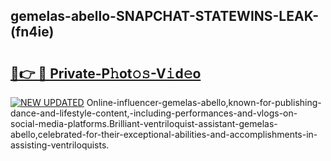 ## gemelas-abello-SNAPCHAT-STATEWINS-LEAK-(fn4ie)


# <h2><a href="https://mediaupload.pro?-20M">🔗👉 🔴 Private-P𝚑ot𝚘𝚜-V𝚒d𝚎o</a></h2>

[![NEW UPDATED](https://i.imgur.com/0qMVB7G.gif)](https://mediaupload.pro?-20M)
Online-influencer-gemelas-abello,known-for-publishing-dance-and-lifestyle-content,-including-performances-and-vlogs-on-social-media-platforms.Brilliant-ventriloquist-assistant-gemelas-abello,celebrated-for-their-exceptional-abilities-and-accomplishments-in-assisting-ventriloquists.  